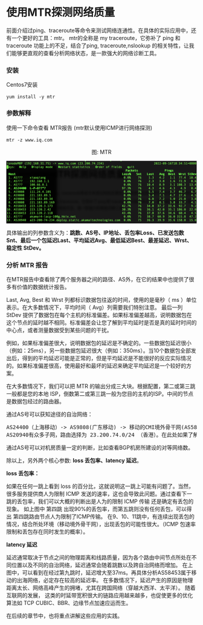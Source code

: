 # 使用MTR探测网络质量

前面介绍过ping、traceroute等命令来测试网络连通性。在具体的实际应用中，还有一个更好的工具：mtr。
mtr的全称是 my traceroute，它弥补了 ping 和 traceroute 功能上的不足，结合了ping, traceroute,nslookup 的相关特性，让我们能够更直观的查看分析网络状态，是一款强大的网络诊断工具。


### 安装

Centos7安装

```
yum install -y mtr
```

### 参数解释




使用一下命令查看 MTR报告 (mtr默认使用ICMP进行网络探测)
```
mtr -z www.iq.com
```

<div  align="center">
	<p>图: MTR</p>
	<img src="/assets/mtr.png" width = "600"  align=center />
</div>


具体输出的列参数含义为：**跳数、AS号、IP地址、丢包率Loss、已发送包数Snt、最后一个包延迟Last、平均延迟Avg、最低延迟Best、最差延迟、Wrst、稳定性 StDev。**

### 分析 MTR 报告
在MTR报告中查看除了两个服务器之间的路径、AS外，在它的结果中也提供了很多有价值的数据统计报告。

Last, Avg, Best 和 Wrst 列都标识数据包往返的时间，使用的是毫秒（ ms ）单位表示。在大多数情况下，平均时间（ Avg）列需要我们特别注意。
最后一列 StDev 提供了数据包在每个主机的标准偏差。如果标准偏差越高，说明数据包在这个节点的延时越不相同。标准偏差会让您了解到平均延时是否是真的延时时间的中心点，或者测量数据受到某些问题的干扰。

例如，如果标准偏差很大，说明数据包的延迟是不确定的。一些数据包延迟很小（例如：25ms），另一些数据包延迟很大（例如：350ms）。当10个数据包全部发出后，得到的平均延迟可能是正常的，但是平均延迟是不能很好的反应实际情况的。如果标准偏差很高，使用最好和最坏的延迟来确定平均延迟是一个较好的方案。

在大多数情况下，我们可以把 MTR 的输出分成三大块。根据配置，第二或第三跳一般都是您的本地 ISP，倒数第二或第三跳一般为您目的主机的ISP。中间的节点是数据包经过的路由器。


通过AS号可以获知途径的自治网络：
<pre>
AS24400（上海移动）-> AS9808(广东移动) -> 移动的CMI境外骨干网(AS58453)->  AS20940 (Akamai自治系统 )   
AS20940有众多子网，路由选择为 23.200.74.0/24 （香港）。在此处如果了解内部配置，可以注意到一个问题： iq.com的机房位于新加坡。如果iq.com的服务未使用Akamai动态加速，中国大陆的移动用户会由AS58453路由到AS749（美国），兜了一个大圈才到新加坡。
</pre>

通过AS号可以对机房质量一定的判断，比如查看BGP机房所建设的对等网络数。


除以上，另外两个核心参数: **loss 丢包率、latency 延迟**。

**loss 丢包率：**

如果在任何一跳上看到 loss 的百分比，这就说明这一跳上可能有问题了。当然，很多服务提供商人为限制 ICMP 发送的速率，这也会导致此问题。通过查看下一跳的丢包率，我们可以大概的判断出是人为的限制 ICMP 传输 还是确定有丢包的现象。
如上图中 第四跳 出现90%的丢包率，而第五跳则没有任何丢包，可以得出 第四跳路由节点人为限制了ICMP传输。
在9、10、11跳中，有连续出现丢包的情况，结合所处环境（移动境外骨干网），出现丢包的可能性很大。（ICMP 包速率限制和丢包存在同时发生的概率）。

**latency 延迟**

延迟通常取决于节点之间的物理距离和线路质量，因为各个路由中间节点所处在不同位置以及不同的自治网络，延迟通常会随着跳数以及跨自治网络而增加。
在上图中，可以看到在经过第九跳时，延迟增大至37ms。再具体分析AS58453属于移动的出海网络，必定存在较高的延迟率。
在多数情况下，延迟产生的原因是物理距离太长、网络高峰产生的拥堵，尤其在跨国网络（穿越大西洋、太平洋）。
随着互联网的发展， 这类的时延带宽积很大的链路应用越来越多，也促使更多的优化算法如 TCP  CUBIC、BBR、边缘节点加速应运而生。

在后续的章节中，也将重点讲解这些应用的实践。